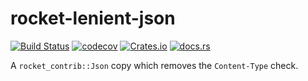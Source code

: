 # rocket-lenient-json

[![Build Status](https://travis-ci.org/messense/rocket-lenient-json.svg?branch=master)](https://travis-ci.org/messense/rocket-lenient-json)
[![codecov](https://codecov.io/gh/messense/rocket-lenient-json/branch/master/graph/badge.svg)](https://codecov.io/gh/messense/rocket-lenient-json)
[![Crates.io](https://img.shields.io/crates/v/rocket-lenient-json.svg)](https://crates.io/crates/rocket-lenient-json)
[![docs.rs](https://docs.rs/rocket-lenient-json/badge.svg)](https://docs.rs/rocket-lenient-json/)

A `rocket_contrib::Json` copy which removes the `Content-Type` check.
